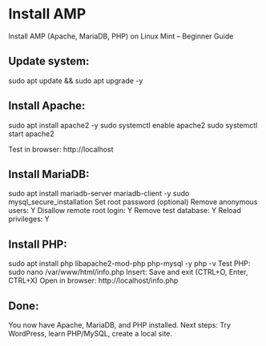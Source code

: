 # Install AMP

Install AMP (Apache, MariaDB, PHP) on Linux Mint – Beginner Guide

## Update system:
sudo apt update && sudo apt upgrade -y

## Install Apache:

sudo apt install apache2 -y
sudo systemctl enable apache2
sudo systemctl start apache2

Test in browser: http://localhost

## Install MariaDB:

sudo apt install mariadb-server mariadb-client -y
sudo mysql_secure_installation
Set root password (optional)
Remove anonymous users: Y
Disallow remote root login: Y
Remove test database: Y
Reload privileges: Y

## Install PHP:

sudo apt install php libapache2-mod-php php-mysql -y
php -v
Test PHP:
sudo nano /var/www/html/info.php
Insert: <?php phpinfo(); ?>
Save and exit (CTRL+O, Enter, CTRL+X)
Open in browser: http://localhost/info.php

## Done:
You now have Apache, MariaDB, and PHP installed.
Next steps: Try WordPress, learn PHP/MySQL, create a local site.
